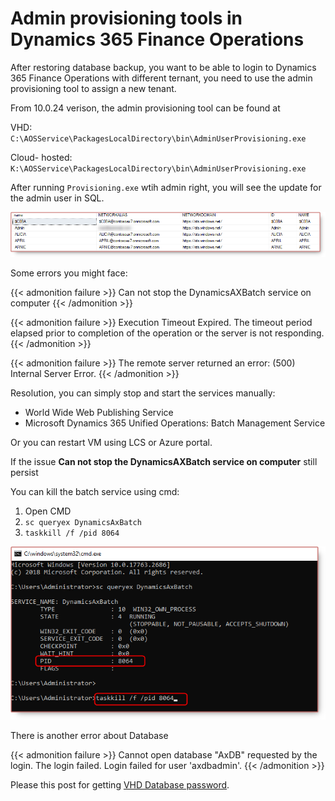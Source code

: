 # Admin provisioning tools in Dynamics 365 Finance Operations


After restoring database backup, you want to be able to login to Dynamics 365 Finance Operations with different ternant, you need to use the admin provisioning tool to assign a new tenant.

From 10.0.24 verison, the admin provisioning tool can be found at

VHD: `C:\AOSService\PackagesLocalDirectory\bin\AdminUserProvisioning.exe`

Cloud- hosted: `K:\AOSService\PackagesLocalDirectory\bin\AdminUserProvisioning.exe`

After running `Provisioning.exe` wtih admin right, you will see the update for the admin user in SQL.

![Image](userinfo.png "userinfo")

Some errors you might face:

{{< admonition failure >}}
Can not stop the DynamicsAXBatch service on computer
{{< /admonition >}}

{{< admonition failure >}}
Execution Timeout Expired. The timeout period elapsed prior to completion of the operation or the server is not responding.
{{< /admonition >}}

{{< admonition failure >}}
The remote server returned an error: (500) Internal Server Error.
{{< /admonition >}}

Resolution, you can simply stop and start the services manually:

* World Wide Web Publishing Service
* Microsoft Dynamics 365 Unified Operations: Batch Management Service

Or you can restart VM using LCS or Azure portal.

If the issue **Can not stop the DynamicsAXBatch service on computer** still persist

You can kill the batch service using cmd:

1. Open CMD
2. `sc queryex DynamicsAxBatch`
3. `taskkill /f /pid 8064`

![Image](queryex.png "queryex")

There is another error about Database

{{< admonition failure >}}
Cannot open database "AxDB" requested by the login. The login failed.
Login failed for user 'axdbadmin'.
{{< /admonition >}}

Please this post for getting [VHD Database password](https://nuxulu.com/2020-04-06-getting-onebox-vhd-dynamics-365-finance-and-operations-virtual-machine/#2-rename-vm).

